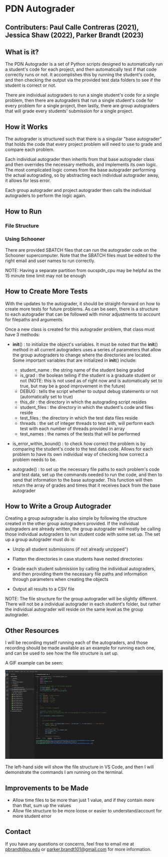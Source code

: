 # PDN Autograder
## Contributers: Paul Calle Contreras (2021), Jessica Shaw (2022), Parker Brandt (2023)

## What is it?

The PDN Autograder is a set of Python scripts designed to automatically run a student's code for each project, and then automatically test if that code correctly runs or not. It accomplishes this by running the student's code, and then checking the output via the provided test data folders to see if the student is correct or not.

There are individual autograders to run a single student's code for a single problem, then there are autograders that run a single student's code for every problem for a single project, then lastly, there are group autograders that will grade every students' submission for a single project. 


## How it Works

The autograder is structured such that there is a singular "base autograder" that holds the code that every project problem will need to use to grade and compare each problem.

Each individual autograder then inherits from that base autograder class and then overrides the necessary methods, and implements its own logic. The most complicated logic comes from the base autograder performing the actual autograding, so by abstracting each individual autograder away, it allows for less error. 

Each group autograder and project autograder then calls the individual autograders to perform the logic again.


## How to Run

### File Structure


### Using Schooner

There are provided SBATCH files that can run the autograder code on the Schooner supercomputer. Note that the SBATCH files must be edited to the right email and user names to run correctly. 


NOTE: Having a separate partition from oucspdn_cpu may be helpful as the 15 minute time limit may not be enough


## How to Create More Tests

With the updates to the autograder, it should be straight-forward on how to create more tests for future problems. As can be seen, there is a structure to each autograder that can be followed with minor adjustments to account for filepaths and arguments. 

Once a new class is created for this autograder problem, that class must have 3 methods:

- __init__() : to initialize the object's variables. It must be noted that the __init__() method in all current autograders uses a series of parameters that allow the group autograders to change where the directories are located. Some important variables that are initialized in __init__() include:
    - student_name : the string name of the student being graded
    - is_grad : the boolean telling if the student is a graduate student or not (NOTE: this is not used as of right now and is automatically set to true, but may be a good improvement in the future)
    - DEBUG : tells the script whether to output debug statements or not (automatically set to true)
    - this_dir : the directory in which the autograding script resides
    - student_files : the directory in which the student's code and files reside
    - test_files : the directory in which the test data files reside
    - threads : the set of integer threads to test with, will perform each test with each number of threads provided in array
    - test_names : the names of the tests that will be performed

- is_error_within_bound() : to check how correct the problem is by comparing the student's code to the test data code. Allows for each problem to have its own individual way of checking how correct a problem needs to be.

- autograde() : to set up the necessary file paths to each problem's code and test data, set up the commands needed to run the code, and then to send that information to the base autograder. This function will then return the array of grades and times that it receives back from the base autograder


## How to Write a Group Autograder

Creating a group autograder is also simple by following the structure created in the other group autograders provided. If the individual autograders are already written, the group autograder will mostly be calling those individual autograders to run student code with some set up. The set up a group autograder must do is:

- Unzip all student submissions (if not already unzipped")

- Flatten the directories in case students have nested directories

- Grade each student submission by calling the individual autograders, and then providing them the necessary file paths and information through parameters when creating the objects

- Output all results to a CSV file

NOTE: The file structure for the group autograder will be slightly different. There will not be a individual autograder in each student's folder, but rather the individual autograder will reside on the same level as the group autograder. 


## Other Resources

I will be recording myself running each of the autograders, and those recording should be made available as an example for running each one, and can be used to see how the file structure is set up.

A GIF example can be seen: 

![](media/project_1_example.gif)

The left-hand side will show the file structure in VS Code, and then I will demonstrate the commands I am running on the terminal.


## Improvements to be Made

- Allow time files to be more than just 1 value, and if they contain more than that, sum up the values
- Allow file structure to be more loose or easier to understand/account for more student error


## Contact

If you have any questions or concerns, feel free to email me at pbrandt@ou.edu or parker.brandt101@gmail.com for more information.